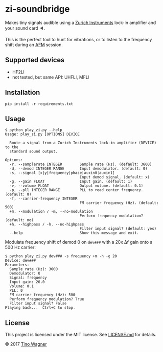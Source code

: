 # zi-soundbridge

Makes tiny signals audible using a [Zurich Instruments](http://zhinst.com)
lock-in amplifier and your sound card 🔈.

This is the perfect tool to hunt for vibrations, or to listen to the frequency
shift during an [AFM](https://en.wikipedia.org/wiki/Atomic-force_microscopy)
session.

## Supported devices

- HF2LI
- not tested, but same API: UHFLI, MFLI

## Installation

    pip install -r requirements.txt

## Usage

    $ python play_zi.py --help
    Usage: play_zi.py [OPTIONS] DEVICE

      Route a signal from a Zurich Instruments lock-in amplifier (DEVICE) to the
      standard sound output.

    Options:
      -r, --samplerate INTEGER        Sample rate (Hz). (default: 3600)
      -d, --demod INTEGER RANGE       Input demodulator. (default: 0)
      -s, --signal [x|y|frequency|phase|auxin0|auxin1]
                                      Input demod signal. (default: x)
      -g, --gain FLOAT                Input gain. (default: 1)
      -v, --volume FLOAT              Output volume. (default: 0.1)
      -p, --pll INTEGER RANGE         PLL to read center frequency. (default: 0)
      -f, --carrier-frequency INTEGER
                                      FM carrier frequency (Hz). (default: 500)
      +m, --modulation / -m, --no-modulation
                                      Perform frequency modulation? (default: no)
      +h, --highpass / -h, --no-highpass
                                      Filter input signal? (default: yes)
      --help                          Show this message and exit.

Modulate frequency shift of demod 0 on `dev###` with a 20x ∆f gain onto a 500 Hz carrier:

    $ python play_zi.py dev### -s frequency +m -h -g 20
    Device: dev###
    Parameters:
      Sample rate (Hz): 3600
      Demodulator: 0
      Signal: frequency
      Input gain: 20.0
      Volume: 0.1
      PLL: 0
      FM carrier frequency (Hz): 500
      Perform frequency modulation? True
      Filter input signal? False
    Playing back...  Ctrl+C to stop.

## License

This project is licensed under the MIT license. See [LICENSE.md](LICENSE.md) for
details.

© 2017 [Tino Wagner](http://www.tinowagner.com/)